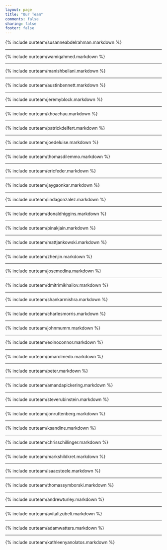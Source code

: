 ```yaml
---
layout: page
title: "Our Team"
comments: false
sharing: false
footer: false
---
```

{% include ourteam/susanneabdelrahman.markdown %}
****
{% include ourteam/wamiqahmed.markdown %}
****
{% include ourteam/manishbellani.markdown %}
****
{% include ourteam/austinbennett.markdown %}
****
{% include ourteam/jeremyblock.markdown %}
****
{% include ourteam/khoachau.markdown %}
****
{% include ourteam/patrickdelfert.markdown %}
****
{% include ourteam/joedeluise.markdown %}
****
{% include ourteam/thomasdilemmo.markdown %}
****
{% include ourteam/ericfeder.markdown %}
****
{% include ourteam/jaygaonkar.markdown %}
****
{% include ourteam/lindagonzalez.markdown %}
****
{% include ourteam/donaldhiggins.markdown %}
****
{% include ourteam/pinakjain.markdown %}
****
{% include ourteam/mattjankowski.markdown %}
****
{% include ourteam/zhenjin.markdown %}
****
{% include ourteam/josemedina.markdown %}
****
{% include ourteam/dmitrimikhailov.markdown %}
****
{% include ourteam/shankarmishra.markdown %}
****
{% include ourteam/charlesmorris.markdown %}
****
{% include ourteam/johnmumm.markdown %}
****
{% include ourteam/eoinoconnor.markdown %}
****
{% include ourteam/omarolmedo.markdown %}
****
{% include ourteam/peter.markdown %}
****
{% include ourteam/amandapickering.markdown %}
****
{% include ourteam/steverubinstein.markdown %}
****
{% include ourteam/jonruttenberg.markdown %}
****
{% include ourteam/ksandine.markdown %}
****
{% include ourteam/chrisschillinger.markdown %}
****
{% include ourteam/markshildkret.markdown %}
****
{% include ourteam/isaacsteele.markdown %}
****
{% include ourteam/thomassymborski.markdown %}
****
{% include ourteam/andrewturley.markdown %}
****
{% include ourteam/avitaltzubeli.markdown %}
****
{% include ourteam/adamwatters.markdown %}
****
{% include ourteam/kathleenyanolatos.markdown %}
